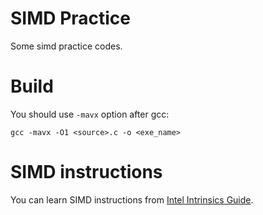# SIMD Practice

Some simd practice codes.

# Build

You should use `-mavx` option after gcc:

```
gcc -mavx -O1 <source>.c -o <exe_name>
```

# SIMD instructions

You can learn SIMD instructions from [Intel Intrinsics Guide](https://software.intel.com/sites/landingpage/IntrinsicsGuide/).
